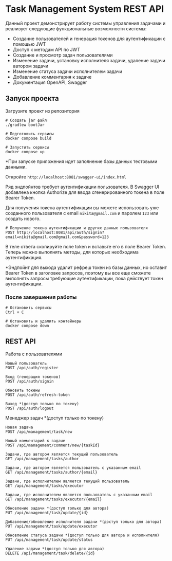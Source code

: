 # Task Management System REST API

Данный проект демонстрирует работу системы управления задачами и реализует следующие функциональные возможности системы:
* Создание пользователей и генерация токенов для аутентификации с помощью JWT
* Доступ к методам API по JWT
* Создание и просмотр задач пользователями
* Изменение задачи, установку исполнителя задачи, удаление задачи автором задачи
* Изменение статуса задачи исполнителем задачи
* Добавление комментария к задаче
* Документация OpenAPI, Swagger

## Запуск проекта

Загрузите проект из репозитория

```
# Создать jar файл
./gradlew bootJar

# Подготовить сервисы
docker compose build

# Запустить сервисы
docker compose up
```
*При запуске приложения идет заполнение базы данных тестовыми данными.

Откройте `http://localhost:8081/swagger-ui/index.html`

Ряд эндпойнтов требует аутентификации пользователя. В Swagger UI добавлена кнопка Authorize для ввода сгенерированного токена в поле Bearer Token.

Для получения токена аутентификации вы можете использовать уже созданного пользователя с email `nikita@gmail.com` и паролем `123` или создать нового. 
```
# Получение токена аутентификации и других данных пользователя
POST http://localhost:8081/api/auth/signin?email=nikita@gmail.com@gmail.com&password=123
```
В теле ответа скопируйте поле token и вставьте его в поле Bearer Token. Теперь можно выполнять методы, для которых необходима аутентификация.

*Эндпойнт для выхода удалит рефреш токен из базы данных, но оставит Bearer Token в заголовке запросов, поэтому вы все еще сможете выполнять запросы требующие аутентификации, пока действует токен аутентификации.

### После завершения работы
```
# Остановить сервисы
Ctrl + C

# Остановить и удалить контейнеры
docker compose down
```

## REST API

Работа с пользователями
```
Новый пользователь
POST /api/auth/register

Вход (генерация токенов)
POST /api/auth/signin

Обновить токены
POST /api/auth/refresh-token

Выход *(доступ только по токену)
POST /api/auth/logout
```

Менеджер задач *(доступ только по токену)
```
Новая задача
POST /api/management/task/new

Новый комментарий к задаче
POST /api/management/comment/new/{taskId}

Задачи, где автором является текущий пользователь
GET /api/management/tasks/author

Задачи, где автором является пользователь с указанным email
GET /api/management/tasks/author/{email}

Задачи, где исполнителем является текущий пользователь
GET /api/management/tasks/executor

Задачи, где исполнителем является пользователь с указанным email
GET /api/management/tasks/executor/{email}

Обновление задачи *(доступ только для автора)
PUT /api/management/task/update/{id}

Добавление/обновление исполнителя задачи *(доступ только для автора)
PUT /api/management/task/update/executor

Обновление статуса задачи *(доступ только для автора и исполнителя)
PUT /api/management/task/update/status

Удаление задачи *(доступ только для автора)
DELETE /api/management/task/delete/{id}
```

